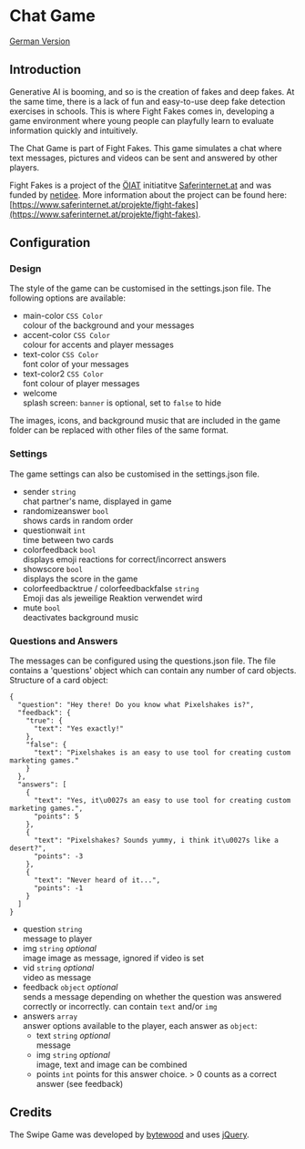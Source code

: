 # Chat Game

[German Version](README-de.md)

## Introduction

Generative AI is booming, and so is the creation of fakes and deep fakes. At the same time, there is a lack of fun and easy-to-use deep fake detection exercises in schools. This is where Fight Fakes comes in, developing a game environment where young people can playfully learn to evaluate information quickly and intuitively. 

The Chat Game is part of Fight Fakes. This game simulates a chat where text messages, pictures and videos can be sent and answered by other players. 

Fight Fakes is a project of the [ÖIAT](https://oiat.at/) initiatitve [Saferinternet.at](https://saferinternet.at/) and was funded by [netidee](https://www.netidee.at/). More information about the project can be found here: [https://www.saferinternet.at/projekte/fight-fakes](https://www.saferinternet.at/projekte/fight-fakes).

## Configuration
### Design
The style of the game can be customised in the settings.json file. The following options are available:

- main-color `CSS Color`  
    colour of the background and your messages
- accent-color `CSS Color`  
    colour for accents and player messages
- text-color `CSS Color`  
    font color of your messages
- text-color2 `CSS Color`  
    font colour of player messages
- welcome  
    splash screen: `banner` is optional, set to `false` to hide

The images, icons, and background music that are included in the game folder can be replaced with other files of the same format.

### Settings
The game settings can also be customised in the settings.json file.

- sender `string`  
  chat partner's name, displayed in game
- randomizeanswer `bool`  
  shows cards in random order
- questionwait `int`  
  time between two cards
- colorfeedback `bool`  
  displays emoji reactions for correct/incorrect answers
- showscore `bool`  
  displays the score in the game
- colorfeedbacktrue / colorfeedbackfalse `string`  
  Emoji das als jeweilige Reaktion verwendet wird
- mute `bool`  
  deactivates background music

### Questions and Answers
The messages can be configured using the questions.json file.
The file contains a 'questions' object which can contain any number of card objects. Structure of a card object:

```
{
  "question": "Hey there! Do you know what Pixelshakes is?",
  "feedback": {
    "true": {
      "text": "Yes exactly!"
    },
    "false": {
      "text": "Pixelshakes is an easy to use tool for creating custom marketing games."
    }
  },
  "answers": [
    {
      "text": "Yes, it\u0027s an easy to use tool for creating custom marketing games.",
      "points": 5
    },
    {
      "text": "Pixelshakes? Sounds yummy, i think it\u0027s like a desert?",
      "points": -3
    },
    {
      "text": "Never heard of it...",
      "points": -1
    }
  ]
}
```

- question `string`  
  message to player
- img `string` *optional*   
  image image as message, ignored if video is set
- vid `string` *optional*  
  video as message
- feedback `object` *optional*  
  sends a message depending on whether the question was answered correctly or incorrectly. can contain `text` and/or `img` 
- answers `array`  
  answer options available to the player, each answer as `object`: 
    - text `string` *optional*  
      message
    - img `string` *optional*  
      image, text and image can be combined
    - points `int`
      points for this answer choice. > 0 counts as a correct answer (see feedback)

## Credits
The Swipe Game was developed by [bytewood](https://bytewood.com/) and uses [jQuery](https://jquery.com). 
